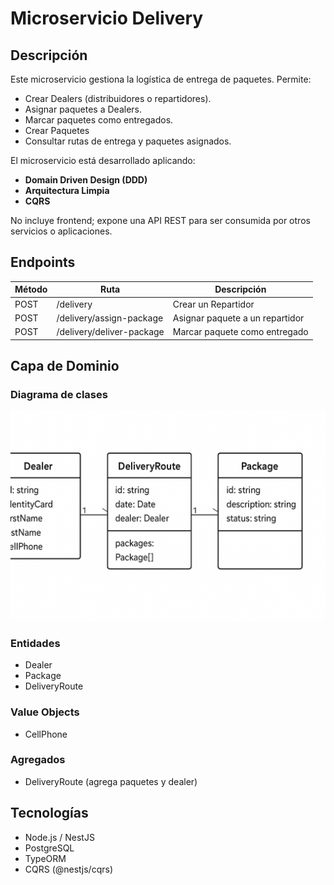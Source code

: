 # Microservicio Delivery

## Descripción
Este microservicio gestiona la logística de entrega de paquetes. Permite:
- Crear Dealers (distribuidores o repartidores).
- Asignar paquetes a Dealers.
- Marcar paquetes como entregados.
- Crear Paquetes
- Consultar rutas de entrega y paquetes asignados.

El microservicio está desarrollado aplicando:
- **Domain Driven Design (DDD)**
- **Arquitectura Limpia**
- **CQRS**

No incluye frontend; expone una API REST para ser consumida por otros servicios o aplicaciones.

## Endpoints

| Método | Ruta | Descripción |
|--------|------|------------|
| POST | /delivery | Crear un Repartidor |
| POST | /delivery/assign-package | Asignar paquete a un repartidor |
| POST | /delivery/deliver-package | Marcar paquete como entregado |

## Capa de Dominio

### Diagrama de clases
![Diagrama de clases](docs/diagrama.png)




### Entidades
- Dealer
- Package
- DeliveryRoute

### Value Objects
- CellPhone

### Agregados
- DeliveryRoute (agrega paquetes y dealer)

## Tecnologías
- Node.js / NestJS
- PostgreSQL
- TypeORM
- CQRS (@nestjs/cqrs)
